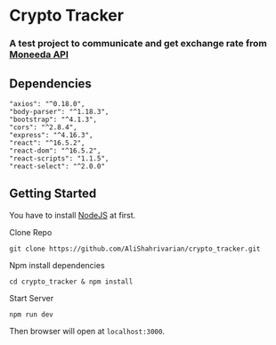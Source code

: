 # Crypto Tracker

### A test project to communicate and get exchange rate from [Moneeda API](https://moneeda.github.io/docs/)

## Dependencies

````
"axios": "^0.18.0",
"body-parser": "^1.18.3",
"bootstrap": "^4.1.3",
"cors": "^2.8.4",
"express": "^4.16.3",
"react": "^16.5.2",
"react-dom": "^16.5.2",
"react-scripts": "1.1.5",
"react-select": "^2.0.0"
````

## Getting Started
You have to install [NodeJS](https://nodejs.org/en/download/package-manager/) at first.


Clone Repo

````
git clone https://github.com/AliShahrivarian/crypto_tracker.git
````

Npm install dependencies

````
cd crypto_tracker & npm install
````

Start Server

````
npm run dev
````

Then browser will open at `localhost:3000`.
